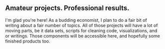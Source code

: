 Amateur projects. Professional results.
---

I'm glad you're here! As a budding economist, I plan to do a fair bit of writing about a fair number of topics. All of those projects will have a lot of moving parts, be it data sets, scripts for cleaning code, visualizations, and or writings. Those components will be accessible here, and hopefully some finished products too.
